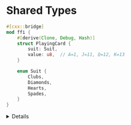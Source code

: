 # Shared Types

```rust
#[cxx::bridge]
mod ffi {
    #[derive(Clone, Debug, Hash)]
    struct PlayingCard {
        suit: Suit,
        value: u8,  // A=1, J=11, Q=12, K=13
    }

    enum Suit {
        Clubs,
        Diamonds,
        Hearts,
        Spades,
    }
}
```

<details>

* Only C-like (unit) enums are supported.
* On the Rust side, the code generated for shared enums is actually a struct
  wrapping a numeric value. This is because it is not UB in C++ for an enum
  class to hold a value different from all of the listed variants, and our Rust
  representation needs to have the same behavior.

</details>
